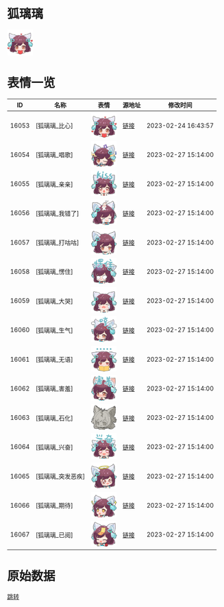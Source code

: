 # 狐璃璃

<img src="./cover.png" height="60" alt="cover" />

# 表情一览

|ID|名称|表情|源地址|修改时间|
|----|----|----|----|----|
|16053|[狐璃璃_比心]|<img src="./pic/016053_%5B狐璃璃_比心%5D.png" height="60" alt="比心"/>|[链接](https://i0.hdslb.com/bfs/garb/4692783aadd018ad8a1c8f07edd3966ceae552cb.png)|2023-02-24 16:43:57|
|16054|[狐璃璃_唱歌]|<img src="./pic/016054_%5B狐璃璃_唱歌%5D.png" height="60" alt="唱歌"/>|[链接](https://i0.hdslb.com/bfs/garb/bcbc63e1616331f23a79501b5cddb004ce652f3a.png)|2023-02-27 15:14:00|
|16055|[狐璃璃_亲亲]|<img src="./pic/016055_%5B狐璃璃_亲亲%5D.png" height="60" alt="亲亲"/>|[链接](https://i0.hdslb.com/bfs/garb/50f6d4207a6fabf774dbf8d5e903ba3a44280a3d.png)|2023-02-27 15:14:00|
|16056|[狐璃璃_我错了]|<img src="./pic/016056_%5B狐璃璃_我错了%5D.png" height="60" alt="我错了"/>|[链接](https://i0.hdslb.com/bfs/garb/516ed2df8b9147e831e7a0e48f6ea08d6ea6a523.png)|2023-02-27 15:14:00|
|16057|[狐璃璃_打咕咕]|<img src="./pic/016057_%5B狐璃璃_打咕咕%5D.png" height="60" alt="打咕咕"/>|[链接](https://i0.hdslb.com/bfs/garb/a1625dd6acf48cac834da152729a9df3b2d483ba.png)|2023-02-27 15:14:00|
|16058|[狐璃璃_愣住]|<img src="./pic/016058_%5B狐璃璃_愣住%5D.png" height="60" alt="愣住"/>|[链接](https://i0.hdslb.com/bfs/garb/02abebba91f60a7aa2a85f9e326cd4d9f17a431e.png)|2023-02-27 15:14:00|
|16059|[狐璃璃_大哭]|<img src="./pic/016059_%5B狐璃璃_大哭%5D.png" height="60" alt="大哭"/>|[链接](https://i0.hdslb.com/bfs/garb/016bc47afe5cf409caba34cc9e617dc708c0b1cd.png)|2023-02-27 15:14:00|
|16060|[狐璃璃_生气]|<img src="./pic/016060_%5B狐璃璃_生气%5D.png" height="60" alt="生气"/>|[链接](https://i0.hdslb.com/bfs/garb/765cf51fc17e7e88643df35d3efa9f52a4940bd6.png)|2023-02-27 15:14:00|
|16061|[狐璃璃_无语]|<img src="./pic/016061_%5B狐璃璃_无语%5D.png" height="60" alt="无语"/>|[链接](https://i0.hdslb.com/bfs/garb/88474303c06921d4a42e88d609fa28f895436075.png)|2023-02-27 15:14:00|
|16062|[狐璃璃_害羞]|<img src="./pic/016062_%5B狐璃璃_害羞%5D.png" height="60" alt="害羞"/>|[链接](https://i0.hdslb.com/bfs/garb/510a890686902d663faa23df1e9196ec3311a055.png)|2023-02-27 15:14:00|
|16063|[狐璃璃_石化]|<img src="./pic/016063_%5B狐璃璃_石化%5D.png" height="60" alt="石化"/>|[链接](https://i0.hdslb.com/bfs/garb/bae8ac063caa15ca4aecdc4d473f1d14fda638ee.png)|2023-02-27 15:14:00|
|16064|[狐璃璃_兴奋]|<img src="./pic/016064_%5B狐璃璃_兴奋%5D.png" height="60" alt="兴奋"/>|[链接](https://i0.hdslb.com/bfs/garb/82181b2997027d10c06914d7ca99630a1d66473e.png)|2023-02-27 15:14:00|
|16065|[狐璃璃_突发恶疾]|<img src="./pic/016065_%5B狐璃璃_突发恶疾%5D.png" height="60" alt="突发恶疾"/>|[链接](https://i0.hdslb.com/bfs/garb/456ed80d661b18f82521e14123661fac7446e9c9.png)|2023-02-27 15:14:00|
|16066|[狐璃璃_期待]|<img src="./pic/016066_%5B狐璃璃_期待%5D.png" height="60" alt="期待"/>|[链接](https://i0.hdslb.com/bfs/garb/067c46fcde1437c5a00beb1aac8f3a2ed0a72e88.png)|2023-02-27 15:14:00|
|16067|[狐璃璃_已阅]|<img src="./pic/016067_%5B狐璃璃_已阅%5D.png" height="60" alt="已阅"/>|[链接](https://i0.hdslb.com/bfs/garb/56a3e2dca64de91df9e2b42ce9f4cc6dd4c67f44.png)|2023-02-27 15:14:00|

# 原始数据

[跳转](./raw.json)

